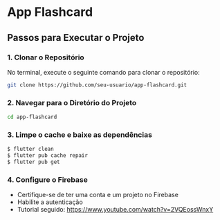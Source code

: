 # App Flashcard

## Passos para Executar o Projeto

### 1. Clonar o Repositório

No terminal, execute o seguinte comando para clonar o repositório:

```bash
git clone https://github.com/seu-usuario/app-flashcard.git
```

### 2. Navegar para o Diretório do Projeto

```bash
cd app-flashcard
```

### 3. Limpe o cache e baixe as dependências

```bash
$ flutter clean
$ flutter pub cache repair
$ flutter pub get
```

### 4. Configure o Firebase

- Certifique-se de ter uma conta e um projeto no Firebase
- Habilite a autenticação
- Tutorial seguido: https://www.youtube.com/watch?v=2VQEossWnxY

